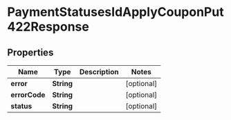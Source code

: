 

# PaymentStatusesIdApplyCouponPut422Response


## Properties

Name | Type | Description | Notes
------------ | ------------- | ------------- | -------------
**error** | **String** |  |  [optional]
**errorCode** | **String** |  |  [optional]
**status** | **String** |  |  [optional]




